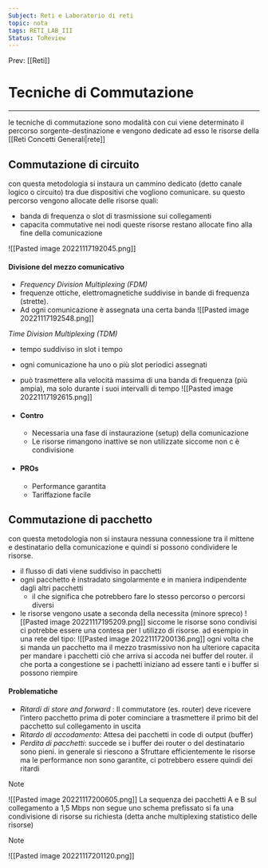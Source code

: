 ```yaml
---
Subject: Reti e Laboratorio di reti
topic: nota
tags: RETI_LAB_III
Status: ToReview
---
```


Prev: [[Reti]]

# Tecniche di Commutazione
---
le tecniche di commutazione sono modalità con cui viene determinato il percorso sorgente-destinazione e vengono dedicate ad esso le risorse della [[Reti Concetti Generali|rete]]

## Commutazione di circuito
con questa metodologia si instaura un cammino dedicato (detto canale logico o circuito) tra due dispositivi che vogliono comunicare. su questo percorso vengono allocate delle risorse quali: 
- banda di frequenza o slot di trasmissione sui collegamenti
- capacita commutative nei nodi
queste risorse restano allocate fino alla fine della comunicazione

![[Pasted image 20221117192045.png]]



#### Divisione del mezzo comunicativo
- _Frequency Division Multiplexing (FDM)_
- frequenze ottiche, elettromagnetiche suddivise in bande di frequenza (strette). 
- Ad ogni comunicazione è assegnata una certa banda
![[Pasted image 20221117192548.png]]

_Time Division Multiplexing (TDM)_ 
- tempo suddiviso in slot i tempo 
- ogni comunicazione ha uno o più slot periodici assegnati 
- può trasmettere alla velocità massima di una banda di frequenza (più ampia), ma solo durante i suoi intervalli di tempo
![[Pasted image 20221117192615.png]]


- #### Contro
	- Necessaria una fase di instaurazione (setup) della comunicazione 
	- Le risorse rimangono inattive se non utilizzate siccome non c è condivisione
- #### PROs
	- Performance garantita
	- Tariffazione facile


## Commutazione di pacchetto 
con questa metodologia non si instaura nessuna connessione tra il mittene e destinatario della comunicazione e quindi si possono condividere le risorse.
 - il flusso di dati viene suddiviso in pacchetti 
 - ogni pacchetto è instradato singolarmente e in maniera indipendente dagli altri pacchetti
	 - il che significa che potrebbero fare lo stesso percorso o  percorsi diversi
 - le risorse vengono usate a seconda della necessita (minore spreco)
![[Pasted image 20221117195209.png]]
siccome le risorse sono condivisi ci potrebbe essere una contesa per l utilizzo di risorse. ad esempio in una rete del tipo:
![[Pasted image 20221117200136.png]]
ogni volta che si manda un pacchetto ma il mezzo trasmissivo non ha ulteriore capacita per mandare i pacchetti ciò che arriva si accoda nei buffer del router.  il che porta a congestione se i pachetti iniziano ad essere tanti e i buffer si possono riempire 

#### Problematiche
- _Ritardi di store and forward_ : Il commutatore (es. router) deve ricevere l’intero pacchetto prima di poter cominciare a trasmettere il primo bit del pacchetto sul collegamento in uscita
- _Ritardo di accodamento_: Attesa dei pacchetti in code di output (buffer)
- _Perdita di pacchetti_: succede se i buffer dei router o del destinatario sono pieni.
in generale si riescono a Sfruttare efficientemente le risorse ma le performance non sono garantite, ci potrebbero essere quindi dei ritardi

> [!note]
> ![[Pasted image 20221117200605.png]]
>La sequenza dei pacchetti A e B sul collegamento a 1,5 Mbps non segue uno schema prefissato si fa una  condivisione di risorse su richiesta (detta anche multiplexing statistico delle risorse)


>[!note]
>![[Pasted image 20221117201120.png]]

